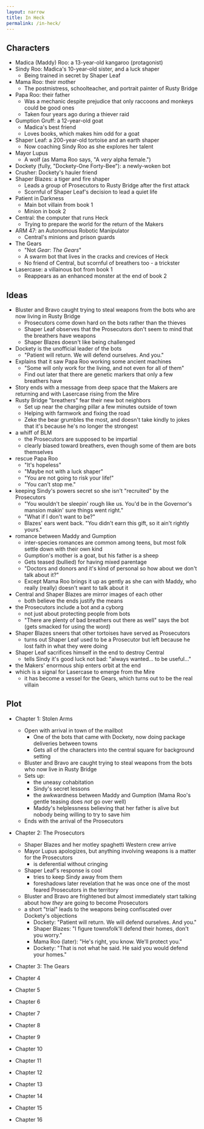 ```yaml
---
layout: narrow
title: In Heck
permalink: /in-heck/
---
```


## Characters

-   Madica (Maddy) Roo: a 13-year-old kangaroo (protagonist)
-   Sindy Roo: Madica's 10-year-old sister, and a luck shaper
    -   Being trained in secret by Shaper Leaf
-   Mama Roo: their mother
    -   The postmistress, schoolteacher, and portrait painter of Rusty Bridge
-   Papa Roo: their father
    -   Was a mechanic despite prejudice that only raccoons and monkeys could be good ones
    -   Taken four years ago during a thiever raid
-   Gumption Gruff: a 12-year-old goat
    -   Madica's best friend
    -   Loves books, which makes him odd for a goat
-   Shaper Leaf: a 200-year-old tortoise and an earth shaper
    -   Now coaching Sindy Roo as she explores her talent
-   Mayor Lupus
    -   A wolf (as Mama Roo says, "A *very* alpha female.")
-   Dockety (fully, "Dockety-One Forty-Bee"): a newly-woken bot
-   Crusher: Dockety's hauler friend
-   Shaper Blazes: a tiger and fire shaper
    -   Leads a group of Prosecutors to Rusty Bridge after the first attack
    -   Scornful of Shaper Leaf's decision to lead a quiet life
-   Patient in Darkness
    -   Main bot villain from book 1
    -   Minion in book 2
-   Central: the computer that runs Heck
    -   Trying to prepare the world for the return of the Makers
-   ARM 47: an Autonomous Robotic Manipulator
    -   Central's minions and prison guards
-   The Gears
    -   "Not _Gear_: _The Gears_"
    -   A swarm bot that lives in the cracks and crevices of Heck
    -   No friend of Central, but scornful of breathers too - a trickster
-   Lasercase: a villainous bot from book 1
    -   Reappears as an enhanced monster at the end of book 2

## Ideas

-   Bluster and Bravo caught trying to steal weapons from the bots who are now living in Rusty Bridge
    -   Prosecutors come down hard on the bots rather than the thieves
    -   Shaper Leaf observes that the Prosecutors don't seem to mind that the breathers have weapons
    -   Shaper Blazes doesn't like being challenged
-   Dockety is the unofficial leader of the bots
    -   "Patient will return. We will defend ourselves. And you."
-   Explains that it saw Papa Roo working some ancient machines
    -   "Some will only work for the living, and not even for all of them"
    -   Find out later that there are genetic markers that only a few breathers have
-   Story ends with a message from deep space that the Makers are returning and with Lasercase rising from the Mire
-   Rusty Bridge "breathers" fear their new bot neighbors
    -   Set up near the charging pillar a few minutes outside of town
    -   Helping with farmwork and fixing the road
    -   Zeke the bear grumbles the most, and doesn't take kindly to jokes that it's because he's no longer the strongest
-   a whiff of BLM
    -   the Prosecutors are supposed to be impartial
    -   clearly biased toward breathers, even though some of them are bots themselves
-   rescue Papa Roo
    -   "It's hopeless"
    -   "Maybe not with a luck shaper"
    -   "You are not going to risk your life!"
    -   "You can't stop me."
-   keeping Sindy's powers secret so she isn't "recruited" by the Prosecutors
    -   "You wouldn't be sleepin' rough like us. You'd be in the Governor's mansion makin' sure things went right."
    -   "What if I don't want to be?"
    -   Blazes' ears went back. "You didn't earn this gift, so it ain't rightly yours."
-   romance between Maddy and Gumption
    -   inter-species romances are common among teens, but most folk settle down with their own kind
    -   Gumption's mother is a goat, but his father is a sheep
    -   Gets teased (bullied) for having mixed parentage
    -   "Doctors and donors and it's kind of personal so how about we don't talk about it?"
    -   Except Mama Roo brings it up as gently as she can with Maddy, who really (really) doesn't want to talk about it
-   Central and Shaper Blazes are mirror images of each other
    -   both believe the ends justify the means
-   the Prosecutors include a bot and a cyborg
    -   not just about protecting people from bots
    -   "There are plenty of bad breathers out there as well" says the bot (gets smacked for using the word)
-   Shaper Blazes sneers that other tortoises have served as Prosecutors
    -   turns out Shaper Leaf used to be a Prosecutor but left because he lost faith in what they were doing
-   Shaper Leaf sacrifices himself in the end to destroy Central
    -   tells Sindy it's good luck not bad: "always wanted... to be useful..."
-   the Makers' enormous ship enters orbit at the end
-   which is a signal for Lasercase to emerge from the Mire
    -   it has become a vessel for the Gears, which turns out to be the real villain

## Plot

- Chapter 1: Stolen Arms
  - Open with arrival in town of the mailbot
    - One of the bots that came with Dockety, now doing package deliveries between towns
    - Gets all of the characters into the central square for background setting
  - Bluster and Bravo are caught trying to steal weapons from the bots who now live in Rusty Bridge
  - Sets up:
    - the uneasy cohabitation
    - Sindy's secret lessons
    - the awkwardness between Maddy and Gumption (Mama Roo's gentle teasing does *not* go over well)
    - Maddy's helplessness believing that her father is alive but nobody being willing to try to save him
  - Ends with the arrival of the Prosecutors

- Chapter 2: The Prosecutors
  - Shaper Blazes and her motley spaghetti Western crew arrive
  - Mayor Lupus apologizes, but anything involving weapons is a matter for the Prosecutors
    - is deferential without cringing
  - Shaper Leaf's response is cool
    - tries to keep Sindy away from them
    - foreshadows later revelation that he was once one of the most feared Prosecutors in the territory
  - Bluster and Bravo are frightened but almost immediately start talking about how *they* are going to become Prosecutors
  - a short "trial" leads to the weapons being confiscated over Dockety's objections
    - Dockety: "Patient will return. We will defend ourselves. And you."
    - Shaper Blazes: "I figure townsfolk'll defend their homes, don't you worry."
    - Mama Roo (later): "He's right, you know. We'll protect you."
    - Dockety: "That is not what he said. He said you would defend your homes."

- Chapter 3: The Gears

- Chapter 4

- Chapter 5

- Chapter 6

- Chapter 7

- Chapter 8

- Chapter 9

- Chapter 10

- Chapter 11

- Chapter 12

- Chapter 13

- Chapter 14

- Chapter 15

- Chapter 16
